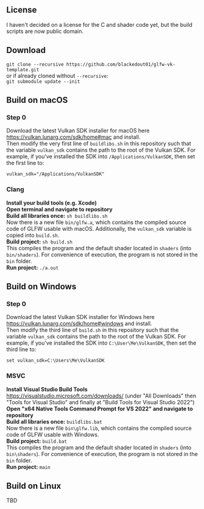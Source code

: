 ## License
I haven't decided on a license for the C and shader code yet, but the build scripts are now public domain.

## Download
`git clone --recursive https://github.com/blackedout01/glfw-vk-template.git`
<br/>or if already cloned without `--recursive`:
<br/>`git submodule update --init`

## Build on macOS

### Step 0
Download the latest Vulkan SDK installer for macOS here https://vulkan.lunarg.com/sdk/home#mac and install.
<br/>Then modify the very first line of `buildlibs.sh` in this repository such that the variable `vulkan_sdk` contains the path to the root of the Vulkan SDK. For example, if you've installed the SDK into `/Applications/VulkanSDK`, then set the first line to:
```
vulkan_sdk="/Applications/VulkanSDK"
```

### Clang
**Install your build tools (e.g. Xcode)**
<br/>**Open terminal and navigate to repository**
<br/>**Build all libraries once:** `sh buildlibs.sh`
<br/>Now there is a new file `bin/glfw.a`, which contains the compiled source code of GLFW usable with macOS. Additionally, the `vulkan_sdk` variable is copied into `build.sh`.
<br/>**Build project:** `sh build.sh`
<br/>This compiles the program and the default shader located in `shaders` (into `bin/shaders`). For convenience of execution, the program is not stored in the `bin` folder.
<br/>**Run project:** `./a.out`

## Build on Windows

### Step 0
Download the latest Vulkan SDK installer for Windows here https://vulkan.lunarg.com/sdk/home#windows and install.
<br/>Then modify the third line of `build.sh` in this repository such that the variable `vulkan_sdk` contains the path to the root of the Vulkan SDK. For example, if you've installed the SDK into `C:\User\Me\VulkanSDK`, then set the third line to:
```
set vulkan_sdk=C:\Users\Me\VulkanSDK
```

### MSVC
**Install Visual Studio Build Tools** https://visualstudio.microsoft.com/downloads/ (under "All Downloads" then "Tools for Visual Studio" and finally at "Build Tools for Visual Studio 2022")
<br/>**Open "x64 Native Tools Command Prompt for VS 2022" and navigate to repository**
<br/>**Build all libraries once:** `buildlibs.bat`
<br/>Now there is a new file `bin\glfw.lib`, which contains the compiled source code of GLFW usable with Windows.
<br/>**Build project:** `build.bat`
<br/>This compiles the program and the default shader located in `shaders` (into `bin\shaders`). For convenience of execution, the program is not stored in the `bin` folder.
<br/>**Run project:** `main`

## Build on Linux
TBD